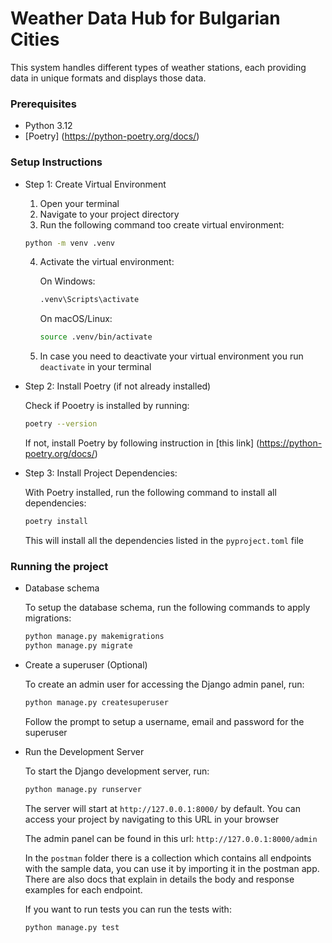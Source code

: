 # Weather Data Hub for Bulgarian Cities

This system handles different types of weather stations, each providing data in unique formats and displays those data.

### Prerequisites

- Python 3.12
- [Poetry] (https://python-poetry.org/docs/)

### Setup Instructions

- Step 1: Create Virtual Environment

    1. Open your terminal
    2. Navigate to your project directory
    3. Run the following command too create virtual environment:

    ```bash
    python -m venv .venv
    ``` 
    4. Activate the virtual environment:
    
        On Windows:
        ```bash
        .venv\Scripts\activate
        ```

        On macOS/Linux:
        ```bash
        source .venv/bin/activate
        ```
    
    5. In case you need to deactivate your virtual environment you run `deactivate` in your terminal

- Step 2: Install Poetry (if not already installed)

    Check if Pooetry is installed by running:
    ```bash
    poetry --version
    ```

    If not, install Poetry by following instruction in [this link] (https://python-poetry.org/docs/)


- Step 3: Install Project Dependencies:

    With Poetry installed, run the following command to install all dependencies:

    ```bash
    poetry install
    ```
    This will install all the dependencies listed in the `pyproject.toml` file


### Running the project

- Database schema

    To setup the database schema, run the following commands to apply migrations:

    ```bash
    python manage.py makemigrations
    python manage.py migrate
    ```

- Create a superuser (Optional)

    To create an admin user for accessing the Django admin panel, run:
    
    ```bash
    python manage.py createsuperuser
    ```
    Follow the prompt to setup a username, email and password for the superuser

- Run the Development Server

    To start the Django development server, run:
    ```bash
    python manage.py runserver
    ```

    The server will start at `http://127.0.0.1:8000/` by default. You can access your project by navigating to this URL in your browser

    The admin panel can be found in this url: `http://127.0.0.1:8000/admin`

    In the `postman` folder there is a collection which contains all endpoints with the sample data, you can use it by importing it in the postman app. There are also docs that explain in details the body and response examples for each endpoint.

    If you want to run tests you can run the tests with:

    ```bash
    python manage.py test
    ```